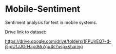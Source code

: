 # Mobile-Sentiment
Sentiment analysis for text in mobile systems.

Drive link to dataset:

https://drive.google.com/drive/folders/1FPUjrEQ7-d-j5jpU1JJOrHapdkkZgu4c?usp=sharing
